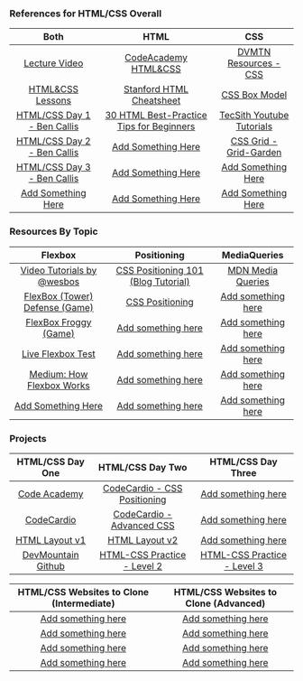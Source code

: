 ### References for HTML/CSS Overall
|                                 Both                                 |                                     HTML                                     |                                        CSS                                    |
|                  :-------------------------------:                   |                        :-----------------------------:                       |                               :-----------------:                             |
| <a target="_blank" href="https://goo.gl/owj3NU">Lecture Video</a>    | <a target="_blank" href="https://goo.gl/zAMbW9">CodeAcademy HTML&CSS</a>     | <a target="_blank" href="https://goo.gl/lylKUs">DVMTN Resources - CSS</a>     |
| <a target="_blank" href="https://goo.gl/TtHhnu">HTML&CSS Lessons</a> | <a target="_blank" href="https://goo.gl/rzvxeQ">Stanford HTML Cheatsheet</a> | <a target="_blank" href="https://goo.gl/OWc1l8">CSS Box Model</a>             |
| <a target="_blank" href="https://goo.gl/LozoiO">HTML/CSS Day 1 - Ben Callis</a> | <a target="_blank" href="https://code.tutsplus.com/tutorials/30-html-best-practices-for-beginners--net-4957">30 HTML Best-Practice Tips for Beginners</a>                           | <a target="_blank" href="https://goo.gl/gIDAzH">TecSith Youtube Tutorials</a> |
| <a target="_blank" href="https://goo.gl/7LbJaD">HTML/CSS Day 2 - Ben Callis</a> | <a target="_blank" href="#">Add Something Here</a>                           | <a target="_blank" href="http://cssgridgarden.com/">CSS Grid - Grid-Garden</a>                            |
| <a target="_blank" href="https://goo.gl/1v2CSo">HTML/CSS Day 3 - Ben Callis</a> | <a target="_blank" href="#">Add Something Here</a>                           | <a target="_blank" href="#">Add Something Here</a>                            |
| <a target="_blank" href="#">Add Something Here</a>                   | <a target="_blank" href="#">Add Something Here</a>                           | <a target="_blank" href="#">Add Something Here</a>                            |



### Resources By Topic

|                                          Flexbox                                       |                                         Positioning                                     |                               MediaQueries                            |
|                                      :-------------:                                   |                                :---------------------------:                            |                            :----------------:                         |
| <a target="_blank" href="https://flexbox.io">Video Tutorials by @wesbos</a>            | <a target="_blank" href="https://goo.gl/9DLLfD">CSS Positioning 101 (Blog Tutorial)</a> | <a target="_blank" href="https://goo.gl/ro67wP">MDN Media Queries</a> |
| <a target="_blank" href="http://flexboxdefense.com">FlexBox (Tower) Defense (Game)</a> | <a target="_blank" href="https://goo.gl/BjFiVO">CSS Positioning</a>                     | <a target="_blank" href="#">Add something here</a>                    |
| <a target="_blank" href="http://flexboxfroggy.com">FlexBox Froggy (Game)</a>           | <a target="_blank" href="#">Add something here</a>                                      | <a target="_blank" href="#">Add something here</a>                    |
| <a target="_blank" href="https://flexbox.help/">Live Flexbox Test</a>                  | <a target="_blank" href="#">Add something here</a>                                      | <a target="_blank" href="#">Add something here</a>                    |
| <a target="_blank" href="https://goo.gl/k8zdZ9">Medium: How Flexbox Works</a>          | <a target="_blank" href="#">Add something here</a>                                      | <a target="_blank" href="#">Add something here</a>                    |
| <a target="_blank" href="#">Add Something Here</a>                                     | <a target="_blank" href="#">Add something here</a>                                      | <a target="_blank" href="#">Add something here</a>                    |



### Projects

|                              HTML/CSS Day One                          |                                HTML/CSS Day Two                                  |                                HTML/CSS Day Three                               |
|                  :----------------------------------:                  |                               :----------------:                                 |                             :----------------------:                            |
| <a target="_blank" href="https://goo.gl/lE8Rz3">Code Academy</a>       | <a target="_blank" href="https://goo.gl/d95IOf">CodeCardio - CSS Positioning</a> | <a target="_blank" href="#">Add something here</a>                              |
| <a target="_blank" href="https://goo.gl/qxBZhs">CodeCardio</a>         | <a target="_blank" href="https://goo.gl/wWh5GG">CodeCardio - Advanced CSS</a>    | <a target="_blank" href="#">Add something here</a>                              |
| <a target="_blank" href="https://goo.gl/lWynzV">HTML Layout v1</a>     | <a target="_blank" href="https://goo.gl/LSVXZq">HTML Layout v2</a>               | <a target="_blank" href="#">Add something here</a>                              |
| <a target="_blank" href="https://goo.gl/W1eqNy">DevMountain Github</a> | <a target="_blank" href="https://goo.gl/fmZDJo">HTML-CSS Practice - Level 2</a>  | <a target="_blank" href="https://goo.gl/9cLbxW">HTML-CSS Practice - Level 3</a> |

|        HTML/CSS Websites to Clone (Intermediate)      |           HTML/CSS Websites to Clone (Advanced)       |
|                :-----------------------:              |                   :-------------------:               |
| <a target="_blank" href="#">Add something here</a>    | <a target="_blank" href="#">Add something here</a>    |
| <a target="_blank" href="#">Add something here</a>    | <a target="_blank" href="#">Add something here</a>    |
| <a target="_blank" href="#">Add something here</a>    | <a target="_blank" href="#">Add something here</a>    |
| <a target="_blank" href="#">Add something here</a>    | <a target="_blank" href="#">Add something here</a>    |
